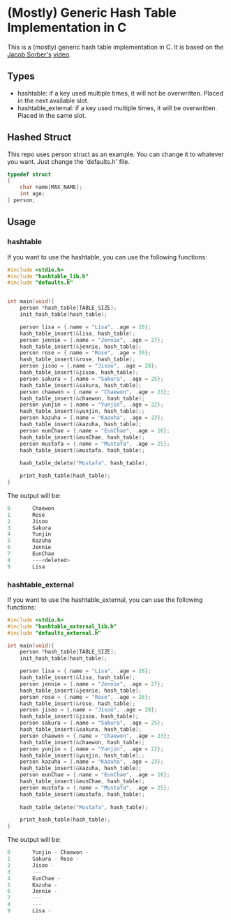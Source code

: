 # (Mostly) Generic Hash Table Implementation in C

This is a (mostly) generic hash table implementation in C. It is based on the [Jacob Sorber's](https://www.youtube.com/@JacobSorber) [video](https://www.youtube.com/watch?v=2Ti5yvumFTU).

## Types 

- hashtable: if a key used multiple times, it will not be overwritten. Placed in the next available slot.
- hashtable_external: if a key used multiple times, it will be overwritten. Placed in the same slot.

## Hashed Struct
This repo uses person struct as an example. You can change it to whatever you want. Just change the 'defaults.h' file.

~~~c
typedef struct
{
    char name[MAX_NAME];
    int age;
} person;
~~~

## Usage

### hashtable

If you want to use the hashtable, you can use the following functions:

~~~c
#include <stdio.h>
#include "hashtable_lib.h"
#include "defaults.h"


int main(void){
    person *hash_table[TABLE_SIZE];
    init_hash_table(hash_table);

    person lisa = {.name = "Lisa", .age = 26};
    hash_table_insert(&lisa, hash_table);
    person jennie = {.name = "Jennie", .age = 27};
    hash_table_insert(&jennie, hash_table);
    person rose = {.name = "Rose", .age = 26};
    hash_table_insert(&rose, hash_table);
    person jisoo = {.name = "Jisoo", .age = 28};
    hash_table_insert(&jisoo, hash_table);
    person sakura = {.name = "Sakura", .age = 25};
    hash_table_insert(&sakura, hash_table);
    person chaewon = {.name = "Chaewon", .age = 23};
    hash_table_insert(&chaewon, hash_table);
    person yunjin = {.name = "Yunjin", .age = 22};
    hash_table_insert(&yunjin, hash_table);;
    person kazuha = {.name = "Kazuha", .age = 23};
    hash_table_insert(&kazuha, hash_table);
    person eunChae = {.name = "EunChae", .age = 16};
    hash_table_insert(&eunChae, hash_table);
    person mustafa = {.name = "Mustafa", .age = 25};
    hash_table_insert(&mustafa, hash_table);
    
    hash_table_delete("Mustafa", hash_table);

    print_hash_table(hash_table);
}
~~~

The output will be:

~~~c
0       Chaewon     
1       Rose        
2       Jisoo       
3       Sakura      
4       Yunjin      
5       Kazuha      
6       Jennie      
7       EunChae     
8       ---<deleted>
9       Lisa
~~~

### hashtable_external

If you want to use the hashtable_external, you can use the following functions:

~~~c
#include <stdio.h>
#include "hashtable_external_lib.h"
#include "defaults_external.h"

int main(void){
    person *hash_table[TABLE_SIZE];
    init_hash_table(hash_table);

    person lisa = {.name = "Lisa", .age = 26};
    hash_table_insert(&lisa, hash_table);
    person jennie = {.name = "Jennie", .age = 27};
    hash_table_insert(&jennie, hash_table);
    person rose = {.name = "Rose", .age = 26};
    hash_table_insert(&rose, hash_table);
    person jisoo = {.name = "Jisoo", .age = 28};
    hash_table_insert(&jisoo, hash_table);
    person sakura = {.name = "Sakura", .age = 25};
    hash_table_insert(&sakura, hash_table);
    person chaewon = {.name = "Chaewon", .age = 23};
    hash_table_insert(&chaewon, hash_table);
    person yunjin = {.name = "Yunjin", .age = 22};
    hash_table_insert(&yunjin, hash_table);;
    person kazuha = {.name = "Kazuha", .age = 23};
    hash_table_insert(&kazuha, hash_table);
    person eunChae = {.name = "EunChae", .age = 16};
    hash_table_insert(&eunChae, hash_table);
    person mustafa = {.name = "Mustafa", .age = 25};
    hash_table_insert(&mustafa, hash_table);
    
    hash_table_delete("Mustafa", hash_table);

    print_hash_table(hash_table);
}
~~~

The output will be:

~~~c
0       Yunjin - Chaewon -
1       Sakura - Rose -
2       Jisoo -
3       ---
4       EunChae -
5       Kazuha -
6       Jennie -
7       ---
8       ---
9       Lisa -
~~~